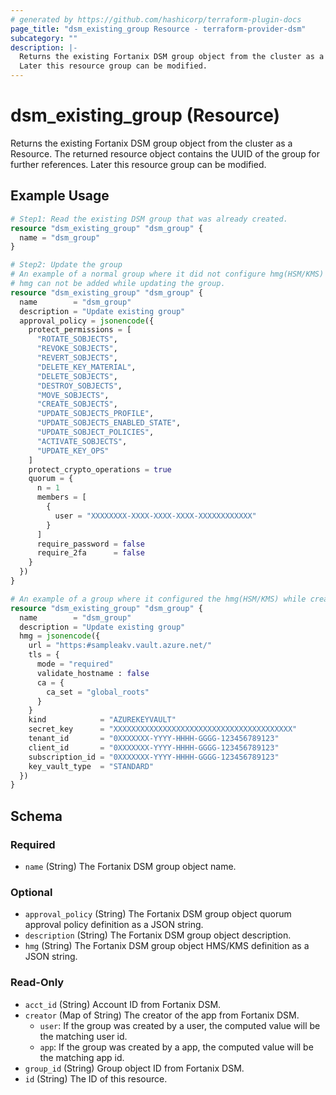 ```yaml
---
# generated by https://github.com/hashicorp/terraform-plugin-docs
page_title: "dsm_existing_group Resource - terraform-provider-dsm"
subcategory: ""
description: |-
  Returns the existing Fortanix DSM group object from the cluster as a Resource. The returned resource object contains the UUID of the group for further references.
  Later this resource group can be modified.
---
```


# dsm_existing_group (Resource)

Returns the existing Fortanix DSM group object from the cluster as a Resource. The returned resource object contains the UUID of the group for further references.
Later this resource group can be modified.

## Example Usage

```terraform
# Step1: Read the existing DSM group that was already created.
resource "dsm_existing_group" "dsm_group" {
  name = "dsm_group"
}

# Step2: Update the group
# An example of a normal group where it did not configure hmg(HSM/KMS) while creating.
# hmg can not be added while updating the group.
resource "dsm_existing_group" "dsm_group" {
  name        = "dsm_group"
  description = "Update existing group"
  approval_policy = jsonencode({
    protect_permissions = [
      "ROTATE_SOBJECTS",
      "REVOKE_SOBJECTS",
      "REVERT_SOBJECTS",
      "DELETE_KEY_MATERIAL",
      "DELETE_SOBJECTS",
      "DESTROY_SOBJECTS",
      "MOVE_SOBJECTS",
      "CREATE_SOBJECTS",
      "UPDATE_SOBJECTS_PROFILE",
      "UPDATE_SOBJECTS_ENABLED_STATE",
      "UPDATE_SOBJECT_POLICIES",
      "ACTIVATE_SOBJECTS",
      "UPDATE_KEY_OPS"
    ]
    protect_crypto_operations = true
    quorum = {
      n = 1
      members = [
        {
          user = "XXXXXXXX-XXXX-XXXX-XXXX-XXXXXXXXXXXX"
        }
      ]
      require_password = false
      require_2fa      = false
    }
  })
}

# An example of a group where it configured the hmg(HSM/KMS) while creation.
resource "dsm_existing_group" "dsm_group" {
  name        = "dsm_group"
  description = "Update existing group"
  hmg = jsonencode({
    url = "https:#sampleakv.vault.azure.net/"
    tls = {
      mode = "required"
      validate_hostname : false
      ca = {
        ca_set = "global_roots"
      }
    }
    kind            = "AZUREKEYVAULT"
    secret_key      = "XXXXXXXXXXXXXXXXXXXXXXXXXXXXXXXXXXXXXXXX"
    tenant_id       = "0XXXXXXX-YYYY-HHHH-GGGG-123456789123"
    client_id       = "0XXXXXXX-YYYY-HHHH-GGGG-123456789123"
    subscription_id = "0XXXXXXX-YYYY-HHHH-GGGG-123456789123"
    key_vault_type  = "STANDARD"
  })
}
```

<!-- schema generated by tfplugindocs -->
## Schema

### Required

- `name` (String) The Fortanix DSM group object name.

### Optional

- `approval_policy` (String) The Fortanix DSM group object quorum approval policy definition as a JSON string.
- `description` (String) The Fortanix DSM group object description.
- `hmg` (String) The Fortanix DSM group object HMS/KMS definition as a JSON string.

### Read-Only

- `acct_id` (String) Account ID from Fortanix DSM.
- `creator` (Map of String) The creator of the app from Fortanix DSM.
   * `user`: If the group was created by a user, the computed value will be the matching user id.
   * `app`: If the group was created by a app, the computed value will be the matching app id.
- `group_id` (String) Group object ID from Fortanix DSM.
- `id` (String) The ID of this resource.
